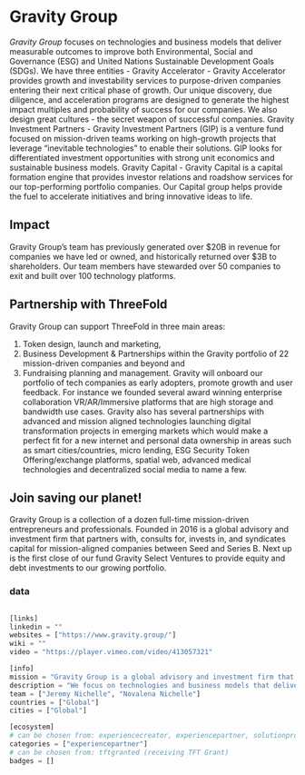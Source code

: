 # Gravity Group

*Gravity Group* focuses on technologies and business models that deliver measurable outcomes to improve both Environmental, Social and Governance (ESG) and United Nations Sustainable Development Goals (SDGs). We have three entities - Gravity Accelerator - Gravity Accelerator provides growth and investability services to purpose-driven companies entering their next critical phase of growth. Our unique discovery, due diligence, and acceleration programs are designed to generate the highest impact multiples and probability of success for our companies. We also design great cultures - the secret weapon of successful companies. Gravity Investment Partners - Gravity Investment Partners (GIP) is a venture fund focused on mission-driven teams working on high-growth projects that leverage “inevitable technologies” to enable their solutions. GIP looks for differentiated investment opportunities with strong unit economics and sustainable business models. Gravity Capital - Gravity Capital is a capital formation engine that provides investor relations and roadshow services for our top-performing portfolio companies. Our Capital group helps provide the fuel to accelerate initiatives and bring innovative ideas to life.

## Impact

Gravity Group’s team has previously generated over $20B in revenue for companies we have led or owned, and historically returned over $3B to shareholders. Our team members have stewarded over 50 companies to exit and built over 100 technology platforms. 

## Partnership with ThreeFold

Gravity Group can support ThreeFold in three main areas:
1) Token design, launch and marketing, 
2) Business Development & Partnerships within the Gravity portfolio of 22 mission-driven companies and beyond and 
3) Fundraising planning and management. 
Gravity will onboard our portfolio of tech companies as early adopters, promote growth and user feedback. For instance we founded several award winning enterprise collaboration VR/AR/Immersive platforms that are high storage and bandwidth use cases. Gravity also has several partnerships with advanced and mission aligned technologies launching digital transformation projects in emerging markets which would make a perfect fit for a new internet and personal data ownership in areas such as smart cities/countries, micro lending, ESG Security Token Offering/exchange platforms, spatial web, advanced medical technologies and decentralized social media to name a few.

## Join saving our planet!

Gravity Group is a collection of a dozen full-time mission-driven entrepreneurs and professionals. Founded in 2016 is a global advisory and investment firm that partners with, consults for, invests in, and syndicates capital for mission-aligned companies between Seed and Series B.  Next up is the first close of our fund Gravity Select Ventures to provide equity and debt investments to our growing portfolio.


### data

```python

[links]
linkedin = ""
websites = ["https://www.gravity.group/"]
wiki = ""
video = "https://player.vimeo.com/video/413057321"

[info]
mission = "Gravity Group is a global advisory and investment firm that partners with, consults for, invests in, and syndicates capital for mission-aligned companies between Seed and Series B."
description = "We focus on technologies and business models that deliver measurable outcomes to improve both Environmental, Social and Governance (ESG) and United Nations Sustainable Development Goals (SDGs). Gravity Group has three entities - Gravity Accelerator - Gravity Accelerator provides growth and investability services to purpose-driven companies entering their next critical phase of growth. Our unique discovery, due diligence, and acceleration programs are designed to generate the highest impact multiples and probability of success for our companies. We also design great cultures - the secret weapon of successful companies. Gravity Investment Partners - Gravity Investment Partners (GIP) is a venture fund focused on mission-driven teams working on high-growth projects that leverage “inevitable technologies” to enable their solutions. GIP looks for differentiated investment opportunities with strong unit economics and sustainable business models. Gravity Capital - Gravity Capital is a capital formation engine that provides investor relations and roadshow services for our top-performing portfolio companies. Our Capital group helps provide the fuel to accelerate initiatives and bring innovative ideas to life. Gravity Group’s team has previously generated over $20B in revenue for companies we have led or owned, and historically returned over $3B to shareholders. Our team members have stewarded over 50 companies to exit and built over 100 technology platforms. Gravity Group can support ThreeFold in three main areas - Token design, launch and marketing, Business Development & Partnerships within the Gravity portfolio of 22 mission-driven companies and beyond and fundraising planning and management. Gravity will onboard our portfolio of tech companies as early adopters, promote growth and user feedback. For instance we founded several award winning enterprise collaboration VR/AR/Immersive platforms that are high storage and bandwidth use cases.Gravity also has several partnerships with advanced and mission aligned technologies launching digital transformation projects in emerging markets which would make a perfect fit for a new internet and personal data ownership in areas such as smart cities/countries, micro lending, ESG Security Token Offering/exchange platforms, spatial web, advanced medical technologies and decentralized social media to name a few."
team = ["Jeremy Nichelle", "Novalena Nichelle"]
countries = ["Global"]
cities = ["Global"]

[ecosystem]
# can be chosen from: experiencecreator, experiencepartner, solutionprovider, farmer, systemintegrator
categories = ["experiencepartner"]
# can be chosen from: tftgranted (receiving TFT Grant)
badges = []

```
